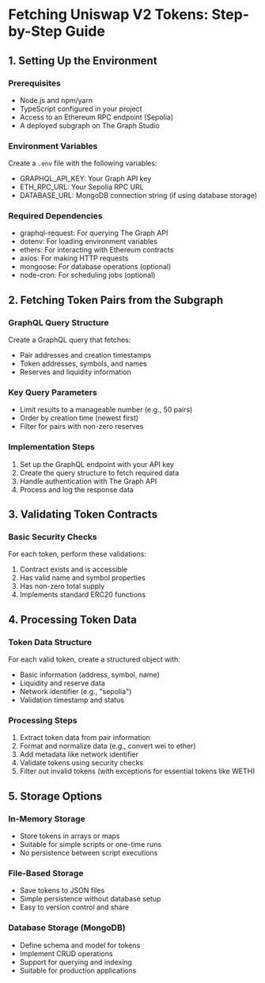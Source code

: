# Fetching Uniswap V2 Tokens: Step-by-Step Guide

## 1. Setting Up the Environment

### Prerequisites
- Node.js and npm/yarn
- TypeScript configured in your project
- Access to an Ethereum RPC endpoint (Sepolia)
- A deployed subgraph on The Graph Studio

### Environment Variables
Create a `.env` file with the following variables:
- GRAPHQL_API_KEY: Your Graph API key
- ETH_RPC_URL: Your Sepolia RPC URL
- DATABASE_URL: MongoDB connection string (if using database storage)

### Required Dependencies
- graphql-request: For querying The Graph API
- dotenv: For loading environment variables
- ethers: For interacting with Ethereum contracts
- axios: For making HTTP requests
- mongoose: For database operations (optional)
- node-cron: For scheduling jobs (optional)

## 2. Fetching Token Pairs from the Subgraph

### GraphQL Query Structure
Create a GraphQL query that fetches:
- Pair addresses and creation timestamps
- Token addresses, symbols, and names
- Reserves and liquidity information

### Key Query Parameters
- Limit results to a manageable number (e.g., 50 pairs)
- Order by creation time (newest first)
- Filter for pairs with non-zero reserves

### Implementation Steps
1. Set up the GraphQL endpoint with your API key
2. Create the query structure to fetch required data
3. Handle authentication with The Graph API
4. Process and log the response data

## 3. Validating Token Contracts

### Basic Security Checks
For each token, perform these validations:
1. Contract exists and is accessible
2. Has valid name and symbol properties
3. Has non-zero total supply
4. Implements standard ERC20 functions

## 4. Processing Token Data

### Token Data Structure
For each valid token, create a structured object with:
- Basic information (address, symbol, name)
- Liquidity and reserve data
- Network identifier (e.g., "sepolia")
- Validation timestamp and status

### Processing Steps
1. Extract token data from pair information
2. Format and normalize data (e.g., convert wei to ether)
3. Add metadata like network identifier
4. Validate tokens using security checks
5. Filter out invalid tokens (with exceptions for essential tokens like WETH)

## 5. Storage Options

### In-Memory Storage
- Store tokens in arrays or maps
- Suitable for simple scripts or one-time runs
- No persistence between script executions

### File-Based Storage
- Save tokens to JSON files
- Simple persistence without database setup
- Easy to version control and share

### Database Storage (MongoDB)
- Define schema and model for tokens
- Implement CRUD operations
- Support for querying and indexing
- Suitable for production applications
